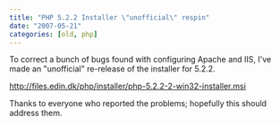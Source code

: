 ```yaml
---
title: "PHP 5.2.2 Installer \"unofficial\" respin"
date: "2007-05-21"
categories: [old, php]
---
```


To correct a bunch of bugs found with configuring Apache and IIS, I've made an "unofficial" re-release of the installer for 5.2.2.

http://files.edin.dk/php/installer/php-5.2.2-2-win32-installer.msi

Thanks to everyone who reported the problems; hopefully this should address them.
